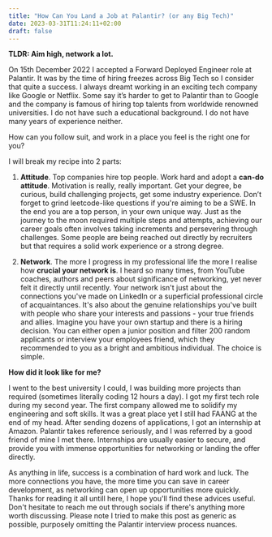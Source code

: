 ```yaml
---
title: "How Can You Land a Job at Palantir? (or any Big Tech)"
date: 2023-03-31T11:24:11+02:00
draft: false
---
```


**TLDR: Aim high, network a lot.**

On 15th December 2022 I accepted a Forward Deployed Engineer role at Palantir. It was by the time of hiring freezes across Big Tech so I consider that quite a success. I always dreamt working in an exciting tech company like Google or Netflix. Some say it’s harder to get to Palantir than to Google and the company is famous of hiring top talents from worldwide renowned universities. I do not have such a educational background. I do not have many years of experience neither.

How can you follow suit, and work in a place you feel is the right one for you?

I will break my recipe into 2 parts:

1. **Attitude**. Top companies hire top people. Work hard and adopt a **can-do attitude**. Motivation is really, really important. Get your degree, be curious, build challenging projects, get some industry experience. Don’t forget to grind leetcode-like questions if you're aiming to be a SWE. In the end you are a top person, in your own unique way. Just as the journey to the moon required multiple steps and attempts, achieving our career goals often involves taking increments and persevering through challenges. Some people are being reached out directly by recruiters but that requires a solid work experience or a strong degree.

2. **Network**. The more I progress in my professional life the more I realise how **crucial your network is**. I heard so many times, from YouTube coaches, authors and peers about significance of networking, yet never felt it directly until recently. Your network isn't just about the connections you've made on LinkedIn or a superficial professional circle of acquaintances. It's also about the genuine relationships you've built with people who share your interests and passions - your true friends and allies. Imagine you have your own startup and there is a hiring decision. You can either open a junior position and filter 200 random applicants or interview your employees friend, which they recommended to you as a bright and ambitious individual. The choice is simple.

**How did it look like for me?**

I went to the best university I could, I was building more projects than required (sometimes literally coding 12 hours a day). I got my first tech role during my second year. The first company allowed me to solidify my engineering and soft skills. It was a great place yet I still had FAANG at the end of my head. After sending dozens of applications, I got an internship at Amazon. Palantir takes reference seriously, and I was referred by a good friend of mine I met there. Internships are usually easier to secure, and provide you with immense opportunities for networking or landing the offer directly.

As anything in life, success is a combination of hard work and luck. The more connections you have, the more time you can save in career development, as networking can open up opportunities more quickly. Thanks for reading it all untill here, I hope you'll find these advices useful. Don't hesitate to reach me out through socials if there's anything more worth discussing. Please note I tried to make this post as generic as possible, purposely omitting the Palantir interview process nuances.
